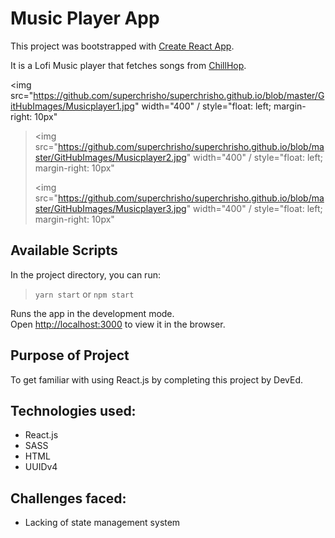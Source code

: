 # Music Player App

This project was bootstrapped with [Create React App](https://github.com/facebook/create-react-app).

It is a Lofi Music player that fetches songs from [ChillHop](https://chillhop.com).

<img src="https://github.com/superchrisho/superchrisho.github.io/blob/master/GitHubImages/Musicplayer1.jpg" width="400" /
style="float: left; margin-right: 10px"

> <img src="https://github.com/superchrisho/superchrisho.github.io/blob/master/GitHubImages/Musicplayer2.jpg" width="400" /
> style="float: left; margin-right: 10px"
>
> <img src="https://github.com/superchrisho/superchrisho.github.io/blob/master/GitHubImages/Musicplayer3.jpg" width="400" /
> style="float: left; margin-right: 10px"

## Available Scripts

In the project directory, you can run:

> `yarn start` or `npm start`

Runs the app in the development mode.\
Open [http://localhost:3000](http://localhost:3000) to view it in the browser.

## Purpose of Project

To get familiar with using React.js by completing this project by DevEd.

## Technologies used:

- React.js
- SASS
- HTML
- UUIDv4

## Challenges faced:

- Lacking of state management system
